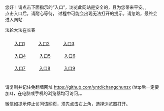您好！请点击下面指示的“入口”，浏览此网站是安全的，且为您带来平安。。 <br/>
点击入口后，请耐心等待， 过程中可能会出现无法打开的提示，请忽略，最终会进入网站. </br>

法轮大法在长春<br/>
<div style="padding:10px"><a style="margin:20px" target="_blank" href="https://dvpzxqfwxuu5t.cloudfront.net/2Qpsp?brxlg" id="ccLink1" rel="nofollow">入口1</a> <a target="_blank" style="margin:20px" href="https://d3rkosilzpg05z.cloudfront.net/2Qpsp?ucwts" id="ccLink2" rel="nofollow">入口2</a> <a style="margin:20px" target="_blank" href="https://d1tc80qp49ka0c.cloudfront.net/2Qpsp?jkmjfvgj" id="ccLink3" rel="nofollow">入口3</a></div>

<div style="padding:10px" ><a style="margin:20px" target="_blank" href="https://dvpzxqfwxuu5t.cloudfront.net/2Qpsp?brxlg" id="ccLink4" rel="nofollow">入口4</a> <a style="margin:20px" href="https://d3rkosilzpg05z.cloudfront.net/2Qpsp?ucwts" target="_blank" id="ccLink5" rel="nofollow">入口5</a> <a style="margin:20px" href="https://d1tc80qp49ka0c.cloudfront.net/2Qpsp?jkmjfvgj" target="_blank" id="ccLink6" rel="nofollow">入口6</a></div>

<div style="padding:10px"><a style="margin:20px" target="_blank" href="https://dvpzxqfwxuu5t.cloudfront.net/2Qpsp?brxlg" id="ccLink7" rel="nofollow">入口7</a> <a style="margin:20px" href="https://d3rkosilzpg05z.cloudfront.net/2Qpsp?ucwts" target="_blank" id="ccLink8" rel="nofollow">入口8</a> <a style="margin:20px" target="_blank" href="https://d1tc80qp49ka0c.cloudfront.net/2Qpsp?jkmjfvgj" id="ccLink9" rel="nofollow">入口9</a></div>

<br/>



请复制并记住免翻墙网址 https://github.com/yntd/changchunzx (http后一定要加s)，在电脑或手机的浏览器均可访问。。<br/>

微信如提示停止访问该网页，须先点击右上角，选择浏览器打开。
